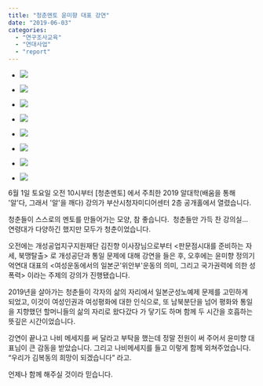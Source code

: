 ```yaml
---
title: "청춘멘토 윤미향 대표 강연"
date: "2019-06-03"
categories: 
  - "연구조사교육"
  - "연대사업"
  - "report"
---
```


- ![](https://r2.womenandwar.net/2019/06/0601_2019알대학-청춘멘토-웹자보.jpg)
    
- ![](https://r2.womenandwar.net/2019/06/0601_2019알대학-청춘멘토-1024x768.jpg)
    
- ![](https://r2.womenandwar.net/2019/06/0601_2019알대학-청춘멘토1-1024x768.jpg)
    
- ![](https://r2.womenandwar.net/2019/06/0601_2019알대학-청춘멘토2-1024x575.jpg)
    
- ![](https://r2.womenandwar.net/2019/06/0601_2019알대학-청춘멘토4-1024x575.jpg)
    
- ![](https://r2.womenandwar.net/2019/06/0601_2019알대학-청춘멘토6-1024x768.jpg)
    
- ![](https://r2.womenandwar.net/2019/06/0601_2019알대학-청춘멘토7-1024x575.jpg)
    
- ![](https://r2.womenandwar.net/2019/06/0601_2019알대학-청춘멘토9-1024x768.jpg)
    

6월 1일 토요일 오전 10시부터 \[청춘멘토\] 에서 주최한 2019 알대학(배움을 통해 '알'다, 그래서 '알'을 깨다) 강의가 부산시청자미디어센터 2층 공개홀에서 열렸습니다. 

청춘들이 스스로의 멘토를 만들어가는 모양, 참 좋습니다.  청춘들만 가득 찬 강의실... 연령대가 다양하긴 했지만 모두가 청춘이었습니다. 

오전에는 개성공업지구지원재단 김진향 이사장님으로부터 <판문점시대를 준비하는 자세, 북맹탈출> 로 개성공단과 통일 문제에 대해 강연을 들은 후, 오후에는 윤미향 정의기억연대 대표의 <여성운동에서의 일본군'위안부'운동의 의미, 그리고 국가권력에 의한 성폭력> 이라는 주제의 강의가 진행됐습니다.

2019년을 살아가는 청춘들이 각자의 삶의 자리에서 일본군성노예제 문제를 고민하게 되었고, 이것이 여성인권과 여성평화에 대한 인식으로, 또 남북분단을 넘어 평화와 통일을 지향했던 할머니들의 삶의 자리로 왔다갔다 가 닿기도 하며 함께 두 시간을 호흡하는 뜻깊은 시간이었습니다.

강연이 끝나고 나비 메세지를 써 달라고 부탁을 했는데 정말 전원이 써 주어서 윤미향 대표님이 큰 감동을 받았습니다. 그리고 나비메세지를 들고 이렇게 함께 외쳐주었습니다. “우리가 김복동의 희망이 되겠습니다” 라고. 

언제나 함께 해주실 것이라 믿습니다.
